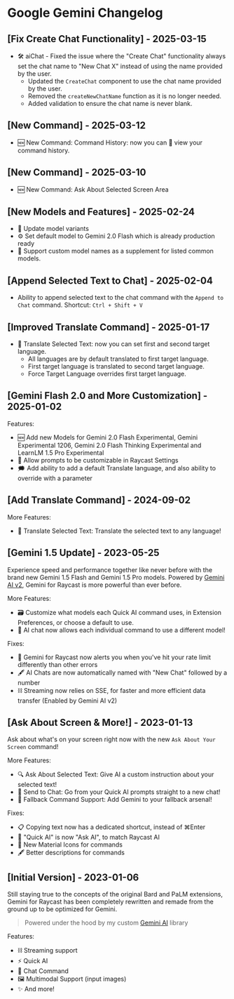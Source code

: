 # Google Gemini Changelog

## [Fix Create Chat Functionality] - 2025-03-15

- 🛠️ aiChat - Fixed the issue where the "Create Chat" functionality always set the chat name to "New Chat X" instead of using the name provided by the user.
  - Updated the `CreateChat` component to use the chat name provided by the user.
  - Removed the `createNewChatName` function as it is no longer needed.
  - Added validation to ensure the chat name is never blank.

## [New Command] - 2025-03-12

- 🆕 New Command: Command History: now you can 📜 view your command history.

## [New Command] - 2025-03-10

- 🆕 New Command: Ask About Selected Screen Area

## [New Models and Features] - 2025-02-24

- 🤖 Update model variants
- ⚙️ Set default model to Gemini 2.0 Flash which is already production ready
- 🙋 Support custom model names as a supplement for listed common models.

## [Append Selected Text to Chat] - 2025-02-04

- Ability to append selected text to the chat command with the `Append to Chat` command. Shortcut: `Ctrl + Shift + V`

## [Improved Translate Command] - 2025-01-17

- 🔄 Translate Selected Text: now you can set first and second target language.
  - All languages are by default translated to first target language.
  - First target language is translated to second target language.
  - Force Target Language overrides first target language.

## [Gemini Flash 2.0 and More Customization] - 2025-01-02

Features:

- 🆕 Add new Models for Gemini 2.0 Flash Experimental, Gemini Experimental 1206, Gemini 2.0 Flash Thinking Experimental and LearnLM 1.5 Pro Experimental
- 🧹 Allow prompts to be customizable in Raycast Settings
- 🗯️ Add ability to add a default Translate language, and also ability to override with a parameter

## [Add Translate Command] - 2024-09-02

More Features:

- 🔄 Translate Selected Text: Translate the selected text to any language!

## [Gemini 1.5 Update] - 2023-05-25

Experience speed and performance together like never before with the brand new Gemini 1.5 Flash and Gemini 1.5 Pro models. Powered by [Gemini AI v2](https://github.com/evanzhoudev/gemini-ai), Gemini for Raycast is more powerful than ever before.

More Features:

- 🗃️ Customize what models each Quick AI command uses, in Extension Preferences, or choose a default to use.
- 💬 AI chat now allows each individual command to use a different model!

Fixes:

- 🚨 Gemini for Raycast now alerts you when you've hit your rate limit differently than other errors
- 🖋️ AI Chats are now automatically named with "New Chat" followed by a number
- ⛓️ Streaming now relies on SSE, for faster and more efficient data transfer (Enabled by Gemini AI v2)

## [Ask About Screen & More!] - 2023-01-13

Ask about what's on your screen right now with the new `Ask About Your Screen` command!

More Features:

- 🔍 Ask About Selected Text: Give AI a custom instruction about your selected text!
- 📩 Send to Chat: Go from your Quick AI prompts straight to a new chat!
- 🔄 Fallback Command Support: Add Gemini to your fallback arsenal!

Fixes:

- 📋 Copying text now has a dedicated shortcut, instead of ⌘Enter
- 📝 "Quick AI" is now "Ask AI", to match Raycast AI
- 🌟 New Material Icons for commands
- 🖋️ Better descriptions for commands

## [Initial Version] - 2023-01-06

Still staying true to the concepts of the original Bard and PaLM extensions, Gemini for Raycast has been completely rewritten and remade from the ground up to be optimized for Gemini.

> Powered under the hood by my custom [Gemini AI](https://github.com/evanzhoudev/gemini-ai) library

Features:

- ⛓️ Streaming support
- ⚡ Quick AI
- 💬 Chat Command
- 🖼️ Multimodal Support (input images)
- ✨ And more!
